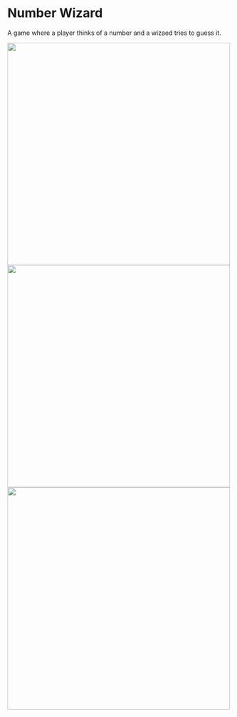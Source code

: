 # Number Wizard
<p> A game where a player thinks of a number and a wizaed tries to guess it.</p>
<img src="https://github.com/annanevidoma/Number-Wizard/assets/50584534/7ae8bc1c-4708-498c-951a-c7c910ad4590" width="500">

<img src="https://github.com/annanevidoma/Number-Wizard/assets/50584534/9f93bd2e-18b3-4f13-ae13-013f294b0d56" width="500">
<img src="https://github.com/annanevidoma/Number-Wizard/assets/50584534/d3f66300-21e4-4085-8791-60e5eec59812" width="500">



